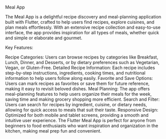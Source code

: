 Meal App

The Meal App is a delightful recipe discovery and meal-planning application built with Flutter, crafted to help users find recipes, explore cuisines, and plan meals effortlessly. With an extensive recipe collection and easy-to-use interface, the app provides inspiration for all types of meals, whether quick and simple or elaborate and gourmet.

Key Features:

Recipe Categories: Users can browse recipes by categories like Breakfast, Lunch, Dinner, and Desserts, or by dietary preferences such as Vegetarian, Vegan, or Gluten-Free.
Detailed Recipe Information: Each recipe includes step-by-step instructions, ingredients, cooking times, and nutritional information to help users follow along easily.
Favorite and Save Options: Users can mark recipes as favorites or save them for future reference, making it easy to revisit beloved dishes.
Meal Planning: The app offers meal-planning features to help users organize their meals for the week, saving time and making grocery shopping more efficient.
Search and Filter: Users can search for recipes by ingredient, cuisine, or dietary needs, allowing for quick access to meals that suit their taste.
Responsive Design: Optimized for both mobile and tablet screens, providing a smooth and intuitive user experience.
The Flutter Meal App is perfect for anyone from beginners to food enthusiasts who want inspiration and organization in the kitchen, making meal prep fun and convenient.
